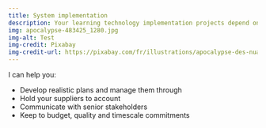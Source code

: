 ```yaml
---
title: System implementation
description: Your learning technology implementation projects depend on someone who can liaise between multiple technical and non-technical stakeholders.
img: apocalypse-483425_1280.jpg
img-alt: Test
img-credit: Pixabay
img-credit-url: https://pixabay.com/fr/illustrations/apocalypse-des-nuages-heure-de-fin-483425/
---
```

I can help you:

- Develop realistic plans and manage them through
- Hold your suppliers to account
- Communicate with senior stakeholders
- Keep to budget, quality and timescale commitments